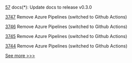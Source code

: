 
[57](https://github.com/hyperledger-labs/fabric-opssc/pull/57) docs(*): Update docs to release v0.3.0

[3747](https://github.com/hyperledger/fabric/pull/3747) Remove Azure Pipelines (switched to Github Actions)

[3746](https://github.com/hyperledger/fabric/pull/3746) Remove Azure Pipelines (switched to Github Actions)

[3745](https://github.com/hyperledger/fabric/pull/3745) Remove Azure Pipelines (switched to Github Actions)

[3744](https://github.com/hyperledger/fabric/pull/3744) Remove Azure Pipelines (switched to Github Actions)


[See more >>>](https://start-here.hyperledger.org/pull-requests)
